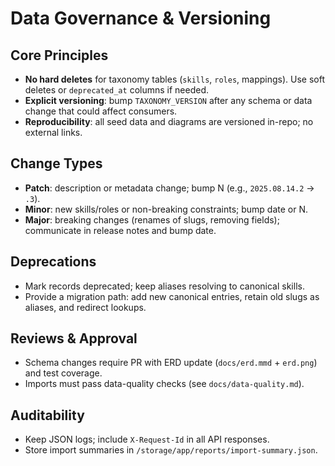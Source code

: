 # Data Governance & Versioning

## Core Principles
- **No hard deletes** for taxonomy tables (`skills`, `roles`, mappings). Use soft deletes or `deprecated_at` columns if needed.
- **Explicit versioning**: bump `TAXONOMY_VERSION` after any schema or data change that could affect consumers.
- **Reproducibility**: all seed data and diagrams are versioned in-repo; no external links.

## Change Types
- **Patch**: description or metadata change; bump N (e.g., `2025.08.14.2` → `.3`).
- **Minor**: new skills/roles or non-breaking constraints; bump date or N.
- **Major**: breaking changes (renames of slugs, removing fields); communicate in release notes and bump date.

## Deprecations
- Mark records deprecated; keep aliases resolving to canonical skills.
- Provide a migration path: add new canonical entries, retain old slugs as aliases, and redirect lookups.

## Reviews & Approval
- Schema changes require PR with ERD update (`docs/erd.mmd` + `erd.png`) and test coverage.
- Imports must pass data-quality checks (see `docs/data-quality.md`).

## Auditability
- Keep JSON logs; include `X-Request-Id` in all API responses.
- Store import summaries in `/storage/app/reports/import-summary.json`.

